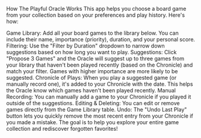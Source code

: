 How The Playful Oracle Works
This app helps you choose a board game from your collection based on your preferences and play history. Here's how:

Game Library: Add all your board games to the library below. You can include their name, importance (priority), duration, and your personal score.
Filtering: Use the "Filter by Duration" dropdown to narrow down suggestions based on how long you want to play.
Suggestions: Click "Propose 3 Games" and the Oracle will suggest up to three games from your library that haven't been played recently (based on the Chronicle) and match your filter. Games with higher importance are more likely to be suggested.
Chronicle of Plays: When you play a suggested game (or manually record one), it's added to your Chronicle with the date. This helps the Oracle know which games haven't been played recently.
Manual Recording: You can manually add a game to your Chronicle if you played it outside of the suggestions.
Editing & Deleting: You can edit or remove games directly from the Game Library table.
Undo: The "Undo Last Play" button lets you quickly remove the most recent entry from your Chronicle if you made a mistake.
The goal is to help you explore your entire game collection and rediscover forgotten favorites!
